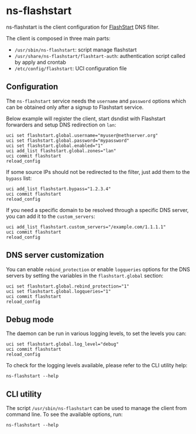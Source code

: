 # ns-flashstart

ns-flashstart is the client configuration for [FlashStart](https://flashstart.com) DNS filter.

The client is composed in three main parts:

- `/usr/sbin/ns-flashstart`: script manage flashstart
- `/usr/share/ns-flashstart/flashtart-auth`: authentication script called by apply and crontab
- `/etc/config/flashstart`: UCI configuration file

## Configuration

The `ns-flashstart` service needs the `username` and `password` options which can be obtained
only after a signup to Flashstart service.

Below example will register the client, start dsndist with Flashstart forwarders and setup DNS redirection on `lan`:

```
uci set flashstart.global.username="myuser@nethserver.org"
uci set flashstart.global.password="mypassword"
uci set flashstart.global.enabled="1"
uci add_list flashstart.global.zones="lan"
uci commit flashstart
reload_config
```

If some source IPs should not be redirected to the filter, just add them to the `bypass` list:

```
uci add_list flashstart.bypass="1.2.3.4"
uci commit flashstart
reload_config
```

If you need a specific domain to be resolved through a specific DNS server, you can add it to the `custom_servers`:

```
uci add_list flashstart.custom_servers="/example.com/1.1.1.1"
uci commit flashstart
reload_config
```

## DNS server customization

You can enable `rebind_protection` or enable `logqueries` options for the DNS servers by setting the variables in the
`flashstart.global` section:

```
uci set flashstart.global.rebind_protection="1"
uci set flashstart.global.logqueries="1"
uci commit flashstart
reload_config
```

## Debug mode

The daemon can be run in various logging levels, to set the levels you can:

```
uci set flashstart.global.log_level="debug"
uci commit flashstart
reload_config
```

To check for the logging levels available, please refer to the CLI utility help:

```
ns-flashstart --help
```

## CLI utility

The script `/usr/sbin/ns-flashstart` can be used to manage the client from command line. To see the
available options, run:

```
ns-flashstart --help
```
